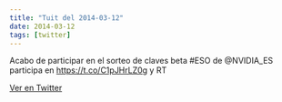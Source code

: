 ```yaml
---
title: "Tuit del 2014-03-12"
date: 2014-03-12
tags: [twitter]
---
```


Acabo de participar en el sorteo de claves beta #ESO de @NVIDIA_ES participa en https://t.co/C1pJHrLZ0g y RT



[Ver en Twitter](https://twitter.com/i/web/status/443778555906760705)
